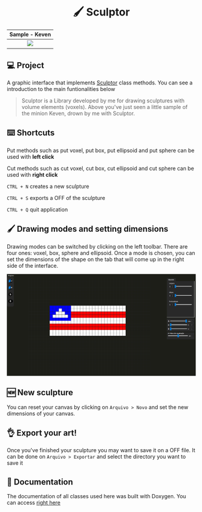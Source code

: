 <h1 align="center"> <b>🖌️ Sculptor</b></h1>

<div align="center">

| Sample - Keven | 
| :---: |
| <img src="https://github.com/raphaelramosds/sculptor-lib/blob/main/assets/keven.png" style="width:400px"/> |

</div>

## 💻 Project

A graphic interface that implements [Sculptor](https://github.com/raphaelramosds/sculptor-lib) class methods. You can see a introduction to the main funtionalities below

> Sculptor is a Library developed by me for drawing sculptures with volume elements (voxels). Above you've just seen a little sample of the minion Keven, drown by me with Sculptor.

## ⌨️ Shortcuts

Put methods such as put voxel, put box, put ellipsoid and put sphere can be used with **left click**

Cut methods such as cut voxel, cut box, cut ellipsoid and cut sphere can be used with **right click**

`CTRL + N` creates a new sculpture

`CTRL + S` exports a OFF of the sculpture

`CTRL + Q` quit application

## 🖌️ Drawing modes and setting dimensions

Drawing modes can be switched by clicking on the left toolbar. There are four ones: voxel, box, sphere and ellipsoid. Once a mode is chosen, you can set the dimensions of the shape on the tab that will come up in the right side of the interface.

![Demonstração](./assets/bahia.PNG)

## 🆕 New sculpture

You can reset your canvas by clicking on `Arquivo > Novo` and set the new dimensions of your canvas.

## 👌 Export your art!

Once you've finished your sculpture you may want to save it on a OFF file. It can be done on `Arquivo > Exportar` and select the directory you want to save it

## 📄 Documentation

The documentation of all classes used here was built with Doxygen. You can access [right here](https://raphaelramosds.github.io/sculptor/interface/)
